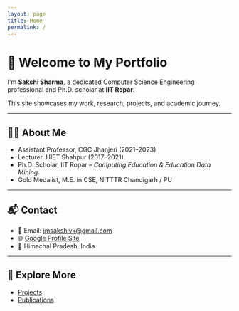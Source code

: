 ```yaml
---
layout: page
title: Home
permalink: /
---
```


# 👋 Welcome to My Portfolio

I'm **Sakshi Sharma**, a dedicated Computer Science Engineering professional and Ph.D. scholar at **IIT Ropar**.

This site showcases my work, research, projects, and academic journey.

---

## 🧑‍🏫 About Me

- Assistant Professor, CGC Jhanjeri (2021–2023)
- Lecturer, HIET Shahpur (2017–2021)
- Ph.D. Scholar, IIT Ropar – *Computing Education & Education Data Mining*
- Gold Medalist, M.E. in CSE, NITTTR Chandigarh / PU

---

## 📬 Contact

- 📧 Email: imsakshivk@gmail.com  
- 🌐 [Google Profile Site](https://sites.google.com/view/sakshivk/home)  
- 📍 Himachal Pradesh, India

---

## 📂 Explore More

- [Projects](projects.md)
- [Publications](publications.md)
